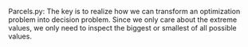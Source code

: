 Parcels.py: The key is to realize how we can transform an optimization problem into decision problem. Since we only care about the extreme values, we only need to inspect the biggest or smallest of all possible values. 
